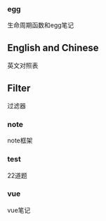 ### egg 

生命周期函数和egg笔记

## English and Chinese 

英文对照表

## Filter

过滤器

### note

note框架

### test

22道题

### vue

vue笔记